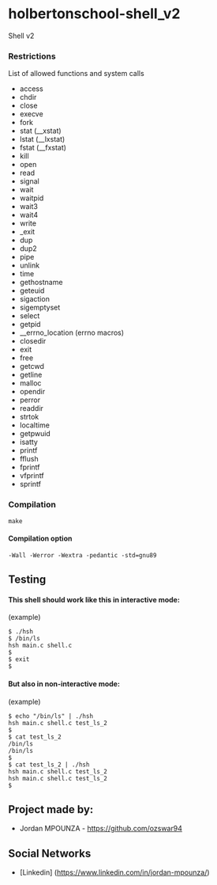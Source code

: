 # holbertonschool-shell_v2
Shell v2

### Restrictions
List of allowed functions and system calls

- access
- chdir
- close
- execve
- fork
- stat (__xstat)
- lstat (__lxstat)
- fstat (__fxstat)
- kill
- open
- read
- signal
- wait
- waitpid
- wait3
- wait4
- write
- _exit
- dup
- dup2
- pipe
- unlink
- time
- gethostname
- geteuid
- sigaction
- sigemptyset
- select
- getpid
- __errno_location (errno macros)
- closedir
- exit
- free
- getcwd
- getline
- malloc
- opendir
- perror
- readdir
- strtok
- localtime
- getpwuid
- isatty
- printf
- fflush
- fprintf
- vfprintf
- sprintf

### Compilation
```
make
```
#### Compilation option
```
-Wall -Werror -Wextra -pedantic -std=gnu89
```

## Testing
#### This shell should work like this in interactive mode:
(example)
```
$ ./hsh
$ /bin/ls
hsh main.c shell.c
$
$ exit
$
```

#### But also in non-interactive mode:
(example)
```
$ echo "/bin/ls" | ./hsh
hsh main.c shell.c test_ls_2
$
$ cat test_ls_2
/bin/ls
/bin/ls
$
$ cat test_ls_2 | ./hsh
hsh main.c shell.c test_ls_2
hsh main.c shell.c test_ls_2
$
```

## Project made by:

- Jordan MPOUNZA - https://github.com/ozswar94

## Social Networks
- [Linkedin] (https://www.linkedin.com/in/jordan-mpounza/)
